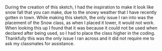 During the creation of this sketch, I had the inspiration to make it look like snow fall that you can make, due to the snowy weather that I have recently gotten in town.  While making this sketch, the only issue I ran into was the placement of the Snow class, as when I placed it lower, it would not work.  When looking this up I found that it was because it could not be used when declared after being used, so I had to place the class higher in the coding.  Thankfully this was the only issue I ran across and it did not require me to ask my classmates for assistance.
